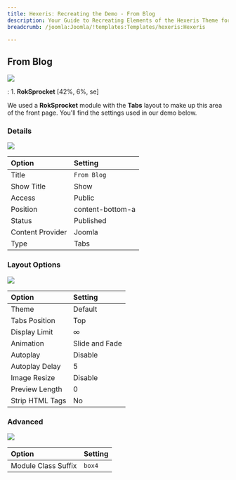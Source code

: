 ```yaml
---
title: Hexeris: Recreating the Demo - From Blog
description: Your Guide to Recreating Elements of the Hexeris Theme for Joomla
breadcrumb: /joomla:Joomla/!templates:Templates/hexeris:Hexeris

---
```


From Blog
-----
![][demo]

:   1. **RokSprocket** [42%, 6%, se]

We used a **RokSprocket** module with the **Tabs** layout to make up this area of the front page. You'll find the settings used in our demo below.

### Details
![][demo2]

| Option           | Setting          |  
| :--------------- | :--------------- |  
| Title            | `From Blog`      |  
| Show Title       | Show             |  
| Access           | Public           |  
| Position         | content-bottom-a |  
| Status           | Published        |  
| Content Provider | Joomla           |  
| Type             | Tabs             |  

### Layout Options
![][demo3]

| Option          | Setting        |  
| :-------------- | :------------- |  
| Theme           | Default        |  
| Tabs Position   | Top            |  
| Display Limit   | ∞              |  
| Animation       | Slide and Fade |  
| Autoplay        | Disable        |  
| Autoplay Delay  | 5              |  
| Image Resize    | Disable        |  
| Preview Length  | 0              |  
| Strip HTML Tags | No             |   

### Advanced
![][demo5]

| Option              | Setting |  
| :------------------ | :------ |  
| Module Class Suffix | `box4`  |

[demo]: assets/demo_5.jpeg
[demo2]: assets/blog_1.jpeg
[demo3]: assets/blog_2.jpeg
[demo4]: assets/blog_3.jpeg
[demo5]: assets/blog_4.jpeg
[demo6]: assets/demo_4.jpeg